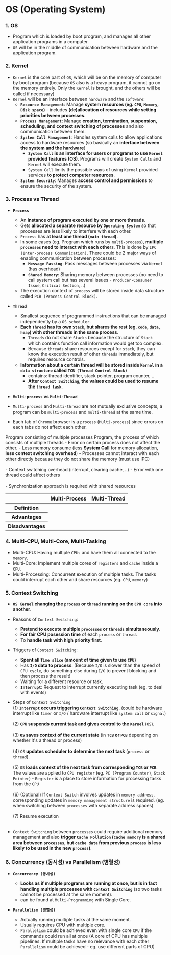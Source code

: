 # OS (Operating System)

### 1. OS
- Program which is loaded by boot program, and manages all other application programs in a computer.
- `OS` will be in the middle of communication between hardware and the application program.


### 2. Kernel
- `Kernel` is the core part of `OS`, which will be on the memory of computer by boot program (because `OS` also is a heavy program, it cannot go on the memory entirely. Only the `Kernel` is brought, and the others will be called if necessary)
- `Kernel` will be an interface between `hardware` and the `software`:
    - **`Resource Management`**: Manage **system resources (eg. `CPU`, `Memory`, `Disk space`)** - includes **(de)allocation of resources while setting priorities between processes**.
    - **`Process Management`**: Manage **creation, termination, suspension, scheduling, and context switching of processes** and also communication between them.
    - **`System Call Management`**: Handles system calls to allow applications access to hardware resources (so basically an **interface between the system and the hardware**)
        - **`System Call` is an interface for users or programs to use `Kernel` provided features (OS)**. Programs will create `System Calls` and `Kernel` will execute them.
        - `System Call` limits the possible ways of using `Kernel` provided services **to protect computer resources**.
    - **`System Security`**: Manages **access control and permissions** to ensure the security of the system.


### 3. Process vs Thread
- **`Process`**
    - An **instance of program executed by one or more threads**.
    - Gets **allocated a separate resource by `Operating System`** so that processes are less likely to interfere with each other.
    - `Process` has **at least one thread (`main thread`)**.
    - In some cases (eg. Program which runs by `multi-process`), **multiple `processes` need to interact with each other**s. This is done by `IPC (Inter-process Communication)`. There could be 2 major ways of enabling communication between processes:
        - **`Message Passing`**: Pass messages between processes via `Kernel` (has overhead)
        - **`Shared Memory`**: Sharing memory between processes (no need to call system call but has several issues - `Producer-Consumer Issue`, `Critical Section`, ..)
    - The execution context of `process` will be stored inside data structure called `PCB (Process Control Block)`.

- **`Thread`**
    - Smallest sequence of programmed instructions that can be managed independently by a `OS scheduler`.
    - **Each `Thread` has its own `Stack`, but shares the rest (eg. `code`, `data`, `heap`) with other threads in the same process**.
        - `Threads` do not share `Stacks` because the structure of `Stack` which contains function call information would get too complex.
        - Because `threads` share resources except for `stack`, they can know the execution result of other `threads` immediately, but requires resource controls.
    - **Information about a certain thread will be stored inside `Kernel` in a `data structure` called `TCB (Thread Control Block)`**
        - contains: thread identifier, stack pointer, program counter, ..
        - **After `Context Switching`, the values could be used to resume the `thread task`**.

- **`Multi-process` vs `Multi-Thread`**
- `Multi-process` and `Multi-thread` are not mutually exclusive concepts, a program can be `multi-process` and `multi-thread` at the same time.
- Each tab of `Chrome` browser is a `process` (`Multi-process`) since errors on each tabs do not affect each other.<br>

<table>
    <thead>
        <tr>
            <th> </th>
            <th>Multi-Process</th>
            <th>Multi-Thread</th>
        </tr>
    </thead>
    <tbody>
        <tr>
            <th>Definition</th>
            <tr>
                Program consisting of multiple processes
            </tr>
            <tr>
                Program, the process of which consists of multiple threads
            </tr>
        </tr>
        <tr>
            <th>Advantages</th>
            <tr>
                - Error on certain process does not affect the other.
            </tr>
            <tr>
                - Less memory consume (less <strong>System Call</strong> for memory allocation, <strong>less context switching overhead</strong>)
            </tr>
        </tr>
        <tr>
            <th>Disadvantages</th>
            <tr>
                - Processes cannot interact with each other directly because they do not share the memory (must use IPC)<br><br>
                - Context switching overhead (interrupt, clearing cache, ..)
            </tr>
            <tr>
                - Error with one thread could affect others<br><br>
                - Synchronization approach is required with shared resources
            </tr>
        </tr>
    </tbody>
</table>


### 4. Multi-CPU, Multi-Core, Multi-Tasking
- Multi-CPU: Having multiple `CPUs` and have them all connected to the `memory`.
- Multi-Core: Implement multiple cores of `registers` and `cache` inside a `CPU`.
- Multi-Processing: Concurrent execution of multiple tasks. The tasks could interrupt each other and share resources (eg. `CPU`, `memory`)


### 5. Context Switching
- **`OS Kernel` changing the `process` or `thread` running on the `CPU core` into another**.

- Reasons of `Context Switching`:
    - **Pretend to execute multiple `processes` or `threads` simultaneously**.
    - **For fair CPU posession time** of each `process` or `thread`.
    - To **handle task with high priority first**.

- Triggers of `Context Switching`:
    - **Spent all `Time slice` (amount of time given to use `CPU`)**
    - Has **`I/O` data to process**. (Because `I/O` is slower than the speed of `CPU cycle`, do something else during `I/O` to prevent blocking and then process the result)
    - Waiting for a different resource or task.
    - **`Interrupt`**: Request to interrupt currently executing task (eg. to deal with events)

- Steps of `Context Switching`<br>
(1) **`Interrupt` occurs triggering `Context Switching`**. (could be hardware interrupt like `timer` or `I/O` / hardware interrupt like `system call` or `signal`)<br><br>
(2) **`CPU` suspends current task and gives control to the `Kernel`** (`OS`).<br><br>
(3) **`OS` saves context of the current state** (in **`TCB` or `PCB`** depending on whether it's a thread or process)<br><br>
(4) `OS` **updates scheduler to determine the next task** (`process` or `thread`).<br><br>
(5) `OS` **loads context of the next task from corresponding `TCB` or `PCB`**. The values are applied to `CPU register` (eg. `PC (Program Counter)`, `Stack Pointer`) - `Register` is a place to store information for processing tasks from the `CPU`<br><br>
(6) (Optional) If `Context Switch` involves updates in `memory address`, corresponding updates in `memory management structure` is required. (eg. when switching between `processes` with separate address spaces)<br><br>
(7) Resume execution<br><br>

- `Context Switching` between `processes` could require additional memory management and also **trigger `Cache Pollution` (`Cache memory` is a shared area between `processes`, but `cache data` from previous `process` is less likely to be used in the new `process`)**.


### 6. Concurrency (동시성) vs Parallelism (병렬성)
- **`Concurrency (동시성)`**
    - **Looks as if multiple programs are running at once, but is in fact handling multiple processes with `Context Switching`** (so two tasks cannot be processed at the same moment).
    - can be found at `Multi-Programming` with Single Core.

- **`Parallelism (병렬성)`**
    - Actually running multiple tasks at the same moment.
    - Usually requires CPU with multiple core.
    - `Parallelism` could be achieved even with single core `CPU` if the commands could run all at once (A core of CPU has multiple pipelines. If multiple tasks have no relevance with each other `Parallelism` could be achieved - eg. use different parts of CPU)